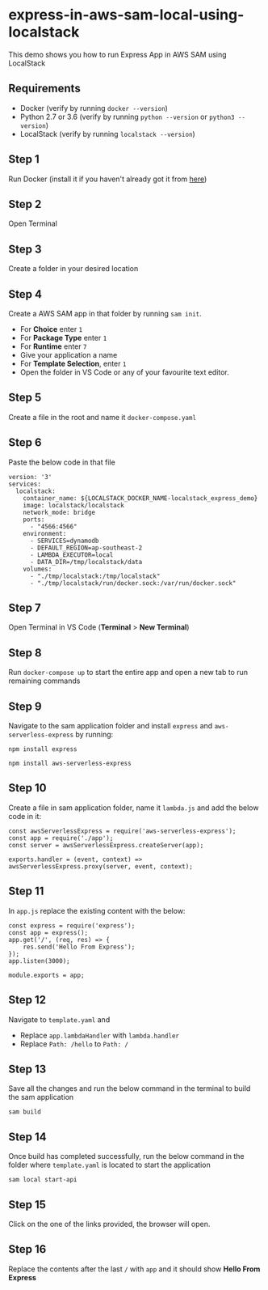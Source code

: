 # express-in-aws-sam-local-using-localstack
This demo shows you how to run Express App in AWS SAM using LocalStack

## Requirements
* Docker (verify by running `docker --version`)
* Python 2.7 or 3.6 (verify by running `python --version` or `python3 --version`)
* LocalStack (verify by running `localstack --version`)

## Step 1
Run Docker (install it if you haven't already got it from [here](https://www.docker.com/get-started))

## Step 2
Open Terminal

## Step 3
Create a folder in your desired location

## Step 4
Create a AWS SAM app in that folder by running `sam init`. 
*   For **Choice** enter `1`
*   For **Package Type** enter `1`
*   For **Runtime** enter `7`
*   Give your application a name
*   For **Template Selection**, enter `1`
*   Open the folder in VS Code or any of your favourite text editor.

## Step 5
Create a file in the root and name it `docker-compose.yaml`

## Step 6
Paste the below code in that file

```
version: '3'
services:
  localstack:
    container_name: ${LOCALSTACK_DOCKER_NAME-localstack_express_demo}
    image: localstack/localstack
    network_mode: bridge
    ports:
      - "4566:4566"
    environment:
      - SERVICES=dynamodb
      - DEFAULT_REGION=ap-southeast-2
      - LAMBDA_EXECUTOR=local
      - DATA_DIR=/tmp/localstack/data
    volumes:
      - "./tmp/localstack:/tmp/localstack"
      - "./tmp/localstack/run/docker.sock:/var/run/docker.sock"
```

## Step 7
Open Terminal in VS Code (**Terminal** > **New Terminal**)

## Step 8
Run `docker-compose up` to start the entire app and open a new tab to run remaining commands

## Step 9
Navigate to the sam application folder and install `express` and `aws-serverless-express` by running:
```
npm install express
```
```
npm install aws-serverless-express
```

## Step 10
Create a file in sam application folder, name it `lambda.js` and add the below code in it:

```
const awsServerlessExpress = require('aws-serverless-express');
const app = require('./app');
const server = awsServerlessExpress.createServer(app);

exports.handler = (event, context) => awsServerlessExpress.proxy(server, event, context);

```

## Step 11
In `app.js` replace the existing content with the below:

```
const express = require('express');
const app = express();
app.get('/', (req, res) => {
    res.send('Hello From Express');
});
app.listen(3000);

module.exports = app;

```

## Step 12
Navigate to `template.yaml` and 
*   Replace `app.lambdaHandler` with `lambda.handler`
*   Replace `Path: /hello` to `Path: /`

## Step 13
Save all the changes and run the below command in the terminal to build the sam application

```
sam build
```

## Step 14
Once build has completed successfully, run the below command in the folder where `template.yaml` is located to start the application

```
sam local start-api
```

## Step 15
Click on the one of the links provided, the browser will open. 

## Step 16
Replace the contents after the last `/` with `app` and it should show **Hello From Express**




